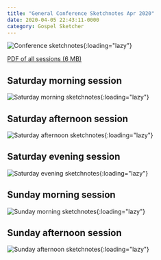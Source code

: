 ```yaml
---
title: "General Conference Sketchnotes Apr 2020"
date: 2020-04-05 22:43:11-0000
category: Gospel Sketcher
---
```


![Conference sketchnotes](https://www.gospelsketcher.org/uploads/2020/7eda015c96.jpg){:loading="lazy"}

[PDF of all sessions (6 MB)](https://www.gospelsketcher.org/uploads/2020/c1688f0e86.pdf)

## Saturday morning session

![Saturday morning sketchnotes](https://www.gospelsketcher.org/uploads/2020/b91c9c98fa.jpg){:loading="lazy"}

## Saturday afternoon session

![Saturday afternoon sketchnotes](https://www.gospelsketcher.org/uploads/2020/4df60df9d8.jpg){:loading="lazy"}

## Saturday evening session

![Saturday evening sketchnotes](https://www.gospelsketcher.org/uploads/2020/1d9d59406f.jpg){:loading="lazy"}

## Sunday morning session

![Sunday morning sketchnotes](https://www.gospelsketcher.org/uploads/2020/4e88271de5.jpg){:loading="lazy"}

## Sunday afternoon session

![Sunday afternoon sketchnotes](https://www.gospelsketcher.org/uploads/2020/9db3ac10af.jpg){:loading="lazy"}